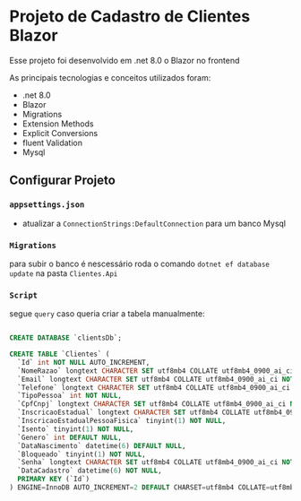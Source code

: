 # Projeto de Cadastro de Clientes Blazor

Esse projeto foi desenvolvido em .net 8.0 o Blazor no frontend

As principais tecnologias e conceitos utilizados foram:

 - .net 8.0
 - Blazor
 - Migrations
 - Extension Methods
 - Explicit Conversions
 - fluent Validation
 - Mysql

## Configurar Projeto

### `appsettings.json`

- atualizar a `ConnectionStrings:DefaultConnection`  para um banco Mysql

### `Migrations`

para subir o banco é nescessário roda o comando `dotnet ef database update` na pasta `Clientes.Api`

### `Script`

segue `query` caso queria criar a tabela manualmente:

```sql

CREATE DATABASE `clientsDb`;

CREATE TABLE `Clientes` (
  `Id` int NOT NULL AUTO_INCREMENT,
  `NomeRazao` longtext CHARACTER SET utf8mb4 COLLATE utf8mb4_0900_ai_ci NOT NULL,
  `Email` longtext CHARACTER SET utf8mb4 COLLATE utf8mb4_0900_ai_ci NOT NULL,
  `Telefone` longtext CHARACTER SET utf8mb4 COLLATE utf8mb4_0900_ai_ci NOT NULL,
  `TipoPessoa` int NOT NULL,
  `CpfCnpj` longtext CHARACTER SET utf8mb4 COLLATE utf8mb4_0900_ai_ci NOT NULL,
  `InscricaoEstadual` longtext CHARACTER SET utf8mb4 COLLATE utf8mb4_0900_ai_ci,
  `InscricaoEstadualPessoaFisica` tinyint(1) NOT NULL,
  `Isento` tinyint(1) NOT NULL,
  `Genero` int DEFAULT NULL,
  `DataNascimento` datetime(6) DEFAULT NULL,
  `Bloqueado` tinyint(1) NOT NULL,
  `Senha` longtext CHARACTER SET utf8mb4 COLLATE utf8mb4_0900_ai_ci NOT NULL,
  `DataCadastro` datetime(6) NOT NULL,
  PRIMARY KEY (`Id`)
) ENGINE=InnoDB AUTO_INCREMENT=2 DEFAULT CHARSET=utf8mb4 COLLATE=utf8mb4_0900_ai_ci;
```
